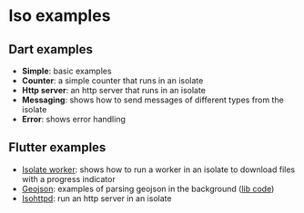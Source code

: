 # Iso examples

## Dart examples

- **Simple**: basic examples
- **Counter**: a simple counter that runs in an isolate
- **Http server**: an http server that runs in an isolate
- **Messaging**: shows how to send messages of different types from the isolate
- **Error**: shows error handling

## Flutter examples

- [Isolate worker](https://github.com/fluttervn/isolate_woker/tree/iso): shows how to run a worker in an isolate to download files with a progress indicator
- [Geojson](https://github.com/synw/geojson/tree/master/example): examples of parsing geojson in the background ([lib code](https://github.com/synw/geojson/blob/master/lib/src/geojson.dart))
- [Isohttpd](https://github.com/synw/isohttpd): run an http server in an isolate